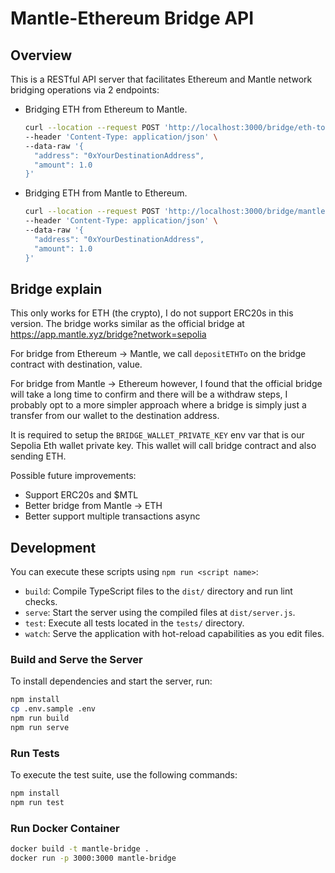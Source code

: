 # Mantle-Ethereum Bridge API

## Overview

This is a RESTful API server that facilitates Ethereum and Mantle network bridging operations via 2 endpoints:

- Bridging ETH from Ethereum to Mantle.
    ```sh
    curl --location --request POST 'http://localhost:3000/bridge/eth-to-mantle' \
    --header 'Content-Type: application/json' \
    --data-raw '{
      "address": "0xYourDestinationAddress",
      "amount": 1.0
    }'
    ```

- Bridging ETH from Mantle to Ethereum.
    ```sh
    curl --location --request POST 'http://localhost:3000/bridge/mantle-to-eth' \
    --header 'Content-Type: application/json' \
    --data-raw '{
      "address": "0xYourDestinationAddress",
      "amount": 1.0
    }'
    ```

## Bridge explain

This only works for ETH (the crypto), I do not support ERC20s in this version. The bridge works similar as the official bridge at https://app.mantle.xyz/bridge?network=sepolia

For bridge from Ethereum -> Mantle, we call `depositETHTo` on the bridge contract with destination, value.

For bridge from Mantle -> Ethereum however, I found that the official bridge will take a long time to confirm and there will be a withdraw steps, I probably opt to a more simpler approach where a bridge is simply just a transfer from our wallet to the destination address.

It is required to setup the `BRIDGE_WALLET_PRIVATE_KEY` env var that is our Sepolia Eth wallet private key. This wallet will call bridge contract and also sending ETH.

Possible future improvements:
- Support ERC20s and $MTL
- Better bridge from Mantle -> ETH
- Better support multiple transactions async

## Development

You can execute these scripts using `npm run <script name>`:

- `build`: Compile TypeScript files to the `dist/` directory and run lint checks.
- `serve`: Start the server using the compiled files at `dist/server.js`.
- `test`: Execute all tests located in the `tests/` directory.
- `watch`: Serve the application with hot-reload capabilities as you edit files.

### Build and Serve the Server

To install dependencies and start the server, run:

```sh
npm install
cp .env.sample .env
npm run build
npm run serve
```

### Run Tests

To execute the test suite, use the following commands:

```sh
npm install
npm run test
```

### Run Docker Container

```bash
docker build -t mantle-bridge .
docker run -p 3000:3000 mantle-bridge
```
